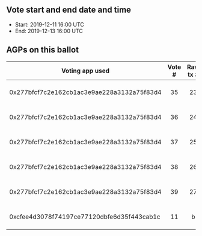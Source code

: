 ## Vote start and end date and time
- Start: 2019-12-11 16:00 UTC
- End: 2019-12-13 16:00 UTC

## AGPs on this ballot

|	Voting app used	| Vote #	| Raw tx # | Question	|	Outcome	|
| ------------- |:-------------:|:-------------:|:-------------:|:-------------:|
| 0x277bfcf7c2e162cb1ac3e9ae228a3132a75f83d4 | 35 | 23 | Do you approve AGP-126: Official Aragon Network DAO and ANJ addresses? (Link: https://raw.githubusercontent.com/aragon/AGPs/3909dab027bb383dd10ba7d2a74dce014aafa2a7/AGPs/AGP-126.md) (SHA256: b718852afc6a4b42159f295d0c600fd9a5592e14c6436dafe2fcda87376776e0) | | |
| 0x277bfcf7c2e162cb1ac3e9ae228a3132a75f83d4 | 36 | 24 | Do you approve AGP-129: Court Phase 2 Subscription Subsidy? (Link: https://raw.githubusercontent.com/aragon/AGPs/26a61d1c278142e4bc80d331bcfac3287252f6f4/AGPs/AGP-129.md) (SHA256: 17c8d3c3d52a950f9e8621779a431cdf4c03af020d7975d5e2c7c4f45bdaab49) | |
| 0x277bfcf7c2e162cb1ac3e9ae228a3132a75f83d4 | 37 | 25 | Do you approve AGP-130: Aragon Mesh Sponsorship? (Link: https://raw.githubusercontent.com/aragon/AGPs/d69441b672fdc1ac0cc16bcd488c29cb6e910bf0/AGPs/AGP-130.md) (SHA256: ef91dd3f93a8e4ffbc28c671fd1d9d06dbf1ea54e3a419b8c67e0ed3a187ee07) | |
| 0x277bfcf7c2e162cb1ac3e9ae228a3132a75f83d4 | 38 | 26 | Do you approve AGP-139: Reverse AGP-43? (Link: https://raw.githubusercontent.com/aragon/AGPs/fb7b3eca137de9adcd8267253358a594cbc6ccad/AGPs/AGP-139.md) (SHA256: cd78ed4c16f486a6ebfb7145ea075409a0135aba1dd00b803b96e6beb0df732f) | |
| 0x277bfcf7c2e162cb1ac3e9ae228a3132a75f83d4 | 39 | 27 | Do you approve AGP-143: Fundraising Maintenance? (Link: https://raw.githubusercontent.com/aragon/AGPs/bf5a8eb0a3436072bcb5b2fa818c94cd507e2121/AGPs/AGP-143.md) (SHA256: 69d7e593d6324358b40e2aa61dfef636f4c04a11d8afaae012e79a1ae4161e0f) | |
| 0xcfee4d3078f74197ce77120dbfe6d35f443cab1c | 11 | b | Do you approve AGP-153: Reduce the judgment powers of AGP Editors? (Link: https://raw.githubusercontent.com/aragon/AGPs/f2d90ae973d3817eaf07b7fa31ec5038e225da39/AGPs/AGP-153.md) (SHA256: 92ec26b017515d0ab3b7a22a0c52ab2934438fe2ed391e0236ca55518bf32105) | |
